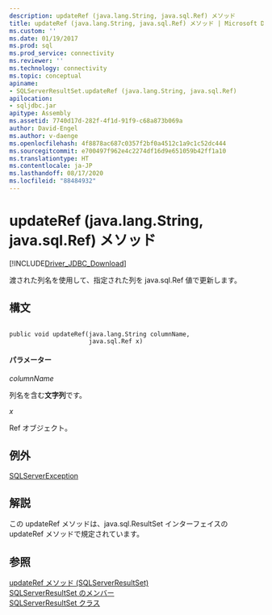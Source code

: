 ```yaml
---
description: updateRef (java.lang.String, java.sql.Ref) メソッド
title: updateRef (java.lang.String, java.sql.Ref) メソッド | Microsoft Docs
ms.custom: ''
ms.date: 01/19/2017
ms.prod: sql
ms.prod_service: connectivity
ms.reviewer: ''
ms.technology: connectivity
ms.topic: conceptual
apiname:
- SQLServerResultSet.updateRef (java.lang.String, java.sql.Ref)
apilocation:
- sqljdbc.jar
apitype: Assembly
ms.assetid: 7740d17d-282f-4f1d-91f9-c68a873b069a
author: David-Engel
ms.author: v-daenge
ms.openlocfilehash: 4f8878ac687c0357f2bf0a4512c1a9c1c52dc444
ms.sourcegitcommit: e700497f962e4c2274df16d9e651059b42ff1a10
ms.translationtype: HT
ms.contentlocale: ja-JP
ms.lasthandoff: 08/17/2020
ms.locfileid: "88484932"
---
```

# <a name="updateref-method-javalangstring-javasqlref"></a>updateRef (java.lang.String, java.sql.Ref) メソッド
[!INCLUDE[Driver_JDBC_Download](../../../includes/driver_jdbc_download.md)]

  渡された列名を使用して、指定された列を java.sql.Ref 値で更新します。  
  
## <a name="syntax"></a>構文  
  
```  
  
public void updateRef(java.lang.String columnName,  
                      java.sql.Ref x)  
```  
  
#### <a name="parameters"></a>パラメーター  
 *columnName*  
  
 列名を含む**文字列**です。  
  
 *x*  
  
 Ref オブジェクト。  
  
## <a name="exceptions"></a>例外  
 [SQLServerException](../../../connect/jdbc/reference/sqlserverexception-class.md)  
  
## <a name="remarks"></a>解説  
 この updateRef メソッドは、java.sql.ResultSet インターフェイスの updateRef メソッドで規定されています。  
  
## <a name="see-also"></a>参照  
 [updateRef メソッド &#40;SQLServerResultSet&#41;](../../../connect/jdbc/reference/updateref-method-sqlserverresultset.md)   
 [SQLServerResultSet のメンバー](../../../connect/jdbc/reference/sqlserverresultset-members.md)   
 [SQLServerResultSet クラス](../../../connect/jdbc/reference/sqlserverresultset-class.md)  
  
  
